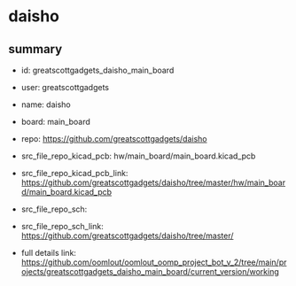 # daisho
 
## summary 
* id: greatscottgadgets_daisho_main_board
* user: greatscottgadgets
* name: daisho
* board: main_board
* repo: https://github.com/greatscottgadgets/daisho
* src_file_repo_kicad_pcb: hw/main_board/main_board.kicad_pcb
* src_file_repo_kicad_pcb_link: https://github.com/greatscottgadgets/daisho/tree/master/hw/main_board/main_board.kicad_pcb


* src_file_repo_sch: 
* src_file_repo_sch_link: https://github.com/greatscottgadgets/daisho/tree/master/
* full details link: https://github.com/oomlout/oomlout_oomp_project_bot_v_2/tree/main/projects/greatscottgadgets_daisho_main_board/current_version/working  






